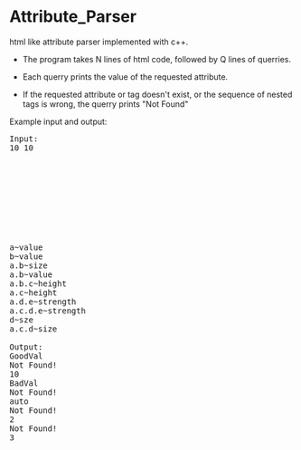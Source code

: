 # Attribute_Parser
html like attribute parser implemented with c++.

- The program takes N lines of html code, followed by Q lines of querries.

- Each querry prints the value of the requested attribute.

- If the requested attribute or tag doesn't exist, or the sequence of nested tags is wrong, the querry prints "Not Found"

Example input and output:
<pre>
Input:
10 10
<a value = "GoodVal">
<b value = "BadVal" size = "10">
</b>
<c height = "auto">
<d size = "3">
<e strength = "2">
</e>
</d>
</c>
</a>
a~value
b~value
a.b~size
a.b~value
a.b.c~height
a.c~height
a.d.e~strength
a.c.d.e~strength
d~sze
a.c.d~size

Output:
GoodVal
Not Found!
10
BadVal
Not Found!
auto
Not Found!
2
Not Found!
3
</pre>

